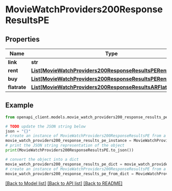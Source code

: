 # MovieWatchProviders200ResponseResultsPE


## Properties

Name | Type | Description | Notes
------------ | ------------- | ------------- | -------------
**link** | **str** |  | [optional] 
**rent** | [**List[MovieWatchProviders200ResponseResultsPERentInner]**](MovieWatchProviders200ResponseResultsPERentInner.md) |  | [optional] 
**buy** | [**List[MovieWatchProviders200ResponseResultsPERentInner]**](MovieWatchProviders200ResponseResultsPERentInner.md) |  | [optional] 
**flatrate** | [**List[MovieWatchProviders200ResponseResultsARFlatrateInner]**](MovieWatchProviders200ResponseResultsARFlatrateInner.md) |  | [optional] 

## Example

```python
from openapi_client.models.movie_watch_providers200_response_results_pe import MovieWatchProviders200ResponseResultsPE

# TODO update the JSON string below
json = "{}"
# create an instance of MovieWatchProviders200ResponseResultsPE from a JSON string
movie_watch_providers200_response_results_pe_instance = MovieWatchProviders200ResponseResultsPE.from_json(json)
# print the JSON string representation of the object
print(MovieWatchProviders200ResponseResultsPE.to_json())

# convert the object into a dict
movie_watch_providers200_response_results_pe_dict = movie_watch_providers200_response_results_pe_instance.to_dict()
# create an instance of MovieWatchProviders200ResponseResultsPE from a dict
movie_watch_providers200_response_results_pe_from_dict = MovieWatchProviders200ResponseResultsPE.from_dict(movie_watch_providers200_response_results_pe_dict)
```
[[Back to Model list]](../README.md#documentation-for-models) [[Back to API list]](../README.md#documentation-for-api-endpoints) [[Back to README]](../README.md)



